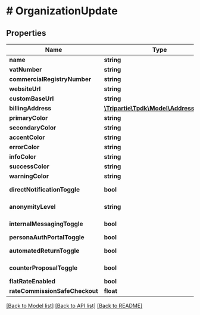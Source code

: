 # # OrganizationUpdate

## Properties

Name | Type | Description | Notes
------------ | ------------- | ------------- | -------------
**name** | **string** |  |
**vatNumber** | **string** |  | [optional]
**commercialRegistryNumber** | **string** |  | [optional]
**websiteUrl** | **string** |  | [optional]
**customBaseUrl** | **string** |  | [optional]
**billingAddress** | [**\Tripartie\Tpdk\Model\AddressUpdate**](AddressUpdate.md) |  | [optional]
**primaryColor** | **string** |  | [optional]
**secondaryColor** | **string** |  | [optional]
**accentColor** | **string** |  | [optional]
**errorColor** | **string** |  | [optional]
**infoColor** | **string** |  | [optional]
**successColor** | **string** |  | [optional]
**warningColor** | **string** |  | [optional]
**directNotificationToggle** | **bool** |  | [optional] [default to true]
**anonymityLevel** | **string** |  | [optional] [default to 'PARTIAL_FIRST_NAME']
**internalMessagingToggle** | **bool** |  | [optional] [default to true]
**personaAuthPortalToggle** | **bool** |  | [optional]
**automatedReturnToggle** | **bool** |  | [optional] [default to true]
**counterProposalToggle** | **bool** |  | [optional] [default to true]
**flatRateEnabled** | **bool** |  | [optional] [readonly]
**rateCommissionSafeCheckout** | **float** |  | [optional]

[[Back to Model list]](../../README.md#models) [[Back to API list]](../../README.md#endpoints) [[Back to README]](../../README.md)

